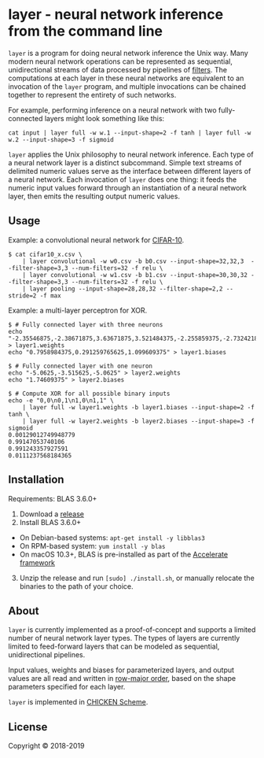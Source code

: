 # layer - neural network inference from the command line

`layer` is a program for doing neural network inference the Unix way. Many
modern neural network operations can be represented as sequential,
unidirectional streams of data processed by pipelines of [filters](https://en.wikipedia.org/wiki/Filter_(software)).
The computations at each layer in these neural networks are equivalent to an
invocation of the `layer` program, and multiple invocations can be chained
together to represent the entirety of such networks.

For example, performing inference on a neural network with two fully-connected
layers might look something like this:

    cat input | layer full -w w.1 --input-shape=2 -f tanh | layer full -w w.2 --input-shape=3 -f sigmoid

`layer` applies the Unix philosophy to neural network inference. Each type of
a neural network layer is a distinct subcommand. Simple text streams of
delimited numeric values serve as the interface between different layers of a
neural network. Each invocation of `layer` does one thing: it feeds the numeric
input values forward through an instantiation of a neural network layer, then
emits the resulting output numeric values.

## Usage

Example: a convolutional neural network for [CIFAR-10](https://en.wikipedia.org/wiki/CIFAR-10).

```shell
$ cat cifar10_x.csv \
    | layer convolutional -w w0.csv -b b0.csv --input-shape=32,32,3  --filter-shape=3,3 --num-filters=32 -f relu \
    | layer convolutional -w w1.csv -b b1.csv --input-shape=30,30,32 --filter-shape=3,3 --num-filters=32 -f relu \
    | layer pooling --input-shape=28,28,32 --filter-shape=2,2 --stride=2 -f max
```

Example: a multi-layer perceptron for XOR.

```shell
$ # Fully connected layer with three neurons
echo "-2.35546875,-2.38671875,3.63671875,3.521484375,-2.255859375,-2.732421875" > layer1.weights
echo "0.7958984375,0.291259765625,1.099609375" > layer1.biases

$ # Fully connected layer with one neuron
echo "-5.0625,-3.515625,-5.0625" > layer2.weights
echo "1.74609375" > layer2.biases

$ # Compute XOR for all possible binary inputs
echo -e "0,0\n0,1\n1,0\n1,1" \
    | layer full -w layer1.weights -b layer1.biases --input-shape=2 -f tanh \
    | layer full -w layer2.weights -b layer2.biases --input-shape=3 -f sigmoid
0.00129012749948779
0.99147053740106
0.991243357927591
0.0111237568184365
```

## Installation

Requirements: BLAS 3.6.0+

1. Download a [release](https://github.com/cloudkj/layer/releases)
2. Install BLAS 3.6.0+
  * On Debian-based systems: `apt-get install -y libblas3`
  * On RPM-based system: `yum install -y blas`
  * On macOS 10.3+, BLAS is pre-installed as part of the
    [Accelerate framework](https://developer.apple.com/documentation/accelerate/blas)
3. Unzip the release and run `[sudo] ./install.sh`, or manually relocate the
   binaries to the path of your choice.

## About

`layer` is currently implemented as a proof-of-concept and supports a limited
number of neural network layer types. The types of layers are currently limited
to feed-forward layers that can be modeled as sequential, unidirectional
pipelines.

Input values, weights and biases for parameterized layers, and output values
are all read and written in [row-major order](https://en.wikipedia.org/wiki/Row-_and_column-major_order),
based on the shape parameters specified for each layer.

`layer` is implemented in [CHICKEN Scheme](https://www.call-cc.org/).

## License

Copyright © 2018-2019
